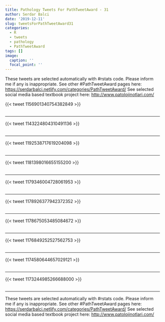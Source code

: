```yaml
---
title: Pathology Tweets For PathTweetAward - 31
author: Serdar Balci
date: '2019-12-11'
slug: tweetsForPathTweetAward31
categories:
  - R
  - tweets
  - pathology
  - PathTweetAward
tags: []
image:
  caption: ''
  focal_point: ''
---
```



These tweets are selected automatically with #rstats code. Please inform me if any is inappropriate.
See other #PathTweetAward pages here: https://serdarbalci.netlify.com/categories/PathTweetAward/ 
See selected social media based textbook project here: http://www.patolojinotlari.com/

{{< tweet 1156901340754382849 >}}
<br>
<br>
<hr>
{{< tweet 1143224804310491136 >}}
<br>
<br>
<hr>
{{< tweet 1192538717619204098 >}}
<br>
<br>
<hr>
{{< tweet 1181398016655155200 >}}
<br>
<br>
<hr>
{{< tweet 1179346004728061953 >}}
<br>
<br>
<hr>
{{< tweet 1178926377942372352 >}}
<br>
<br>
<hr>
{{< tweet 1178675053485084672 >}}
<br>
<br>
<hr>
{{< tweet 1176849252527562753 >}}
<br>
<br>
<hr>
{{< tweet 1174580644657029121 >}}
<br>
<br>
<hr>
{{< tweet 1173244985266688000 >}}
<br>
<br>
<hr>


These tweets are selected automatically with #rstats code. Please inform me if any is inappropriate.
See other #PathTweetAward pages here: https://serdarbalci.netlify.com/categories/PathTweetAward/ 
See selected social media based textbook project here: http://www.patolojinotlari.com/
